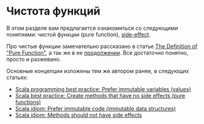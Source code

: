Чистота функций
===============

В этом разделе вам предлагается ознакомиться со следующими понятиями:
чистой функции (pure function), [side-effect][side-effect-wiki].

Про чистые функции замечательно рассказано в статье
[The Definition of "Pure Function"][pure-fun-def], а так же в ее
[продолжении][pure-fun-def-2]. Все достаточно понятно, просто и разжевано.

Основные концепции изложены тем же автором ранее, в следующих статьях:

 - [Scala programming best practice: Prefer immutable variables (values)][idiom-1]
 - [Scala best practice: Create methods that have no side effects (pure functions)][idiom-2]
 - [Scala idiom: Prefer immutable code (immutable data structures)][idiom-3]
 - [Scala idiom: Methods should not have side effects][idiom-4]

[side-effect-wiki]: https://en.wikipedia.org/wiki/Side_effect_(computer_science)
[pure-fun-def]: http://scalafp.com/book/definition-of-pure-functions.html
[pure-fun-def-2]: http://scalafp.com/book/benefits-of-pure-functions.html

[idiom-1]: http://alvinalexander.com/scala/best-practice-prefer-immutable-variables-values-in-scala
[idiom-2]: http://alvinalexander.com/scala/how-to-create-scala-methods-no-side-effects-pure-functions
[idiom-3]: http://alvinalexander.com/scala/scala-idiom-immutable-code-functional-programming-immutability
[idiom-4]: http://alvinalexander.com/scala/scala-idiom-methods-functions-no-side-effects

